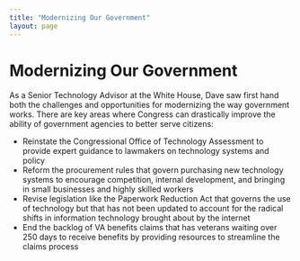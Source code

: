 ```yaml
---
title: "Modernizing Our Government"
layout: page
---
```


# Modernizing Our Government

As a Senior Technology Advisor at the White House, Dave saw first hand both the challenges and opportunities for modernizing the way government works. There are key areas where Congress can drastically improve the ability of government agencies to better serve citizens:

- Reinstate the Congressional Office of Technology Assessment to provide expert guidance to lawmakers on technology systems and policy
- Reform the procurement rules that govern purchasing new technology systems to encourage competition, internal development, and bringing in small businesses and highly skilled workers
- Revise legislation like the Paperwork Reduction Act that governs the use of technology but that has not been updated to account for the radical shifts in information technology brought about by the internet
- End the backlog of VA benefits claims that has veterans waiting over 250 days to receive benefits by providing resources to streamline the claims process
